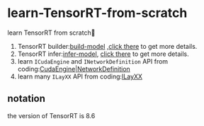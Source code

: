 # learn-TensorRT-from-scratch
learn TensorRT from scratch🥰

1. TensorRT builder:[build-model](/build-model) ,[click there](https://deployment.gitbook.io/love/whitepaper/tensorrt/onnx2engine) to get more details.
2. TensorRT infer:[infer-model](/infer-model),  [click there](https://deployment.gitbook.io/love/whitepaper/tensorrt/load_engine) to get more details.
3. learn ```ICudaEngine``` and ```INetworkDefinition``` API from coding:[CudaEngine|NetworkDefinition](/API(ICudaEngine-INetworkDefinition))
4. learn many ```ILayXX``` API from coding:[ILayXX](/learning-ILayerAPI)



## notation

the version of TensorRT is 8.6
